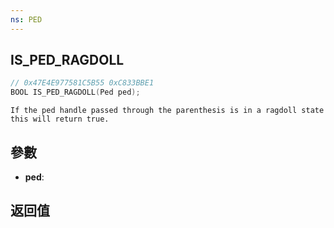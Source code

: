```yaml
---
ns: PED
---
```

## IS_PED_RAGDOLL

```c
// 0x47E4E977581C5B55 0xC833BBE1
BOOL IS_PED_RAGDOLL(Ped ped);
```

```
If the ped handle passed through the parenthesis is in a ragdoll state this will return true.  
```

## 參數
* **ped**: 

## 返回值
